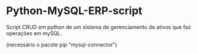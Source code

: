 # Python-MySQL-ERP-script
Script CRUD em python de um sistema de gerenciamento de ativos que faz operações em mySQL.

(necessário o pacote pip "mysql-connector")
